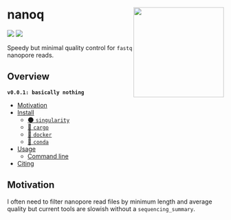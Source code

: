 # nanoq <a href='https://github.com/esteinig'><img src='docs/logo.png' align="right" height="210" /></a>

![](https://img.shields.io/badge/lang-rust-black.svg)
![](https://img.shields.io/badge/version-0.0.1-purple.svg)

Speedy but minimal quality control for `fastq` nanopore reads.

## Overview

**`v0.0.1: basically nothing`**


- [Motivation](#motivation)
- [Install](#install)
  - [:new_moon: `singularity`](#singularity)
  - [:rocket: `cargo`](#cargo)
  - [:whale: `docker`](#docker)
  - [:snake: `conda`](#conda)
- [Usage](#usage)
  - [Command line](#command-line)
- [Citing](#citing)

## Motivation

I often need to filter nanopore read files by minimum length and average quality but current tools are slowish without a `sequencing_summary`.
